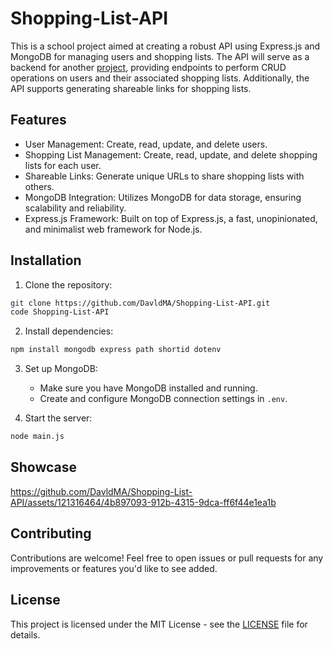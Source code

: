 # Shopping-List-API
This is a school project aimed at creating a robust API using Express.js and MongoDB for managing users and shopping lists. The API will serve as a backend for another [project](https://github.com/DavldMA/Shopping-List.git), providing endpoints to perform CRUD operations on users and their associated shopping lists. Additionally, the API supports generating shareable links for shopping lists.

## Features

- User Management: Create, read, update, and delete users.
- Shopping List Management: Create, read, update, and delete shopping lists for each user.
- Shareable Links: Generate unique URLs to share shopping lists with others.
- MongoDB Integration: Utilizes MongoDB for data storage, ensuring scalability and reliability.
- Express.js Framework: Built on top of Express.js, a fast, unopinionated, and minimalist web framework for Node.js.

## Installation

1. Clone the repository:

```bash
git clone https://github.com/DavldMA/Shopping-List-API.git
code Shopping-List-API
```

2. Install dependencies:

```bash
npm install mongodb express path shortid dotenv
```

3. Set up MongoDB:

   - Make sure you have MongoDB installed and running.
   - Create and configure MongoDB connection settings in `.env`.

4. Start the server:

```bash
node main.js
```

## Showcase


https://github.com/DavldMA/Shopping-List-API/assets/121316464/4b897093-912b-4315-9dca-ff6f44e1ea1b



## Contributing

Contributions are welcome! Feel free to open issues or pull requests for any improvements or features you'd like to see added.

## License

This project is licensed under the MIT License - see the [LICENSE](LICENSE) file for details.
